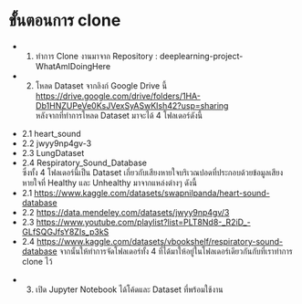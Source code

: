 # ขั้นตอนการ clone
- 1. ทำการ Clone งานมาจาก Repository : deeplearning-project-WhatAmIDoingHere

- 2. โหลด Dataset จากลิงก์ Google Drive นี้
https://drive.google.com/drive/folders/1HA-Db1HNZUPeVe0KsJVexSyASwKIsh42?usp=sharing <br />
หลังจากที่ทำการโหลด Dataset มาจะได้ 4 โฟลเดอร์ดังนี้ <br />
* 2.1 heart_sound 
* 2.2 jwyy9np4gv-3 
* 2.3 LungDataset 
* 2.4 Respiratory_Sound_Database <br />
ซึ่งทั้ง 4 โฟลเดอร์นี้เป็น Dataset เกี่ยวกับเสียงหายใจบริเวณปอดที่ประกอบด้วยข้อมูลเสียงหายใจที่ Healthy และ Unhealthy มาจากแหล่งต่างๆ ดังนี้ <br />
* 2.1 https://www.kaggle.com/datasets/swapnilpanda/heart-sound-database
* 2.2 https://data.mendeley.com/datasets/jwyy9np4gv/3
* 2.3 https://www.youtube.com/playlist?list=PLT8Nd8-_R2iD_-GLfSQGJfsY8ZIs_p3kS
* 2.4 https://www.kaggle.com/datasets/vbookshelf/respiratory-sound-database
จากนั้นให้ทำการจัดโฟลเดอร์ทั้ง 4 ที่ได้มาให้อยู่ในโฟลเดอร์เดียวกันกับที่เราทำการ clone ไว้ <br />

- 3. เปิด Jupyter Notebook ได้โค้ดและ Dataset ที่พร้อมใช้งาน
